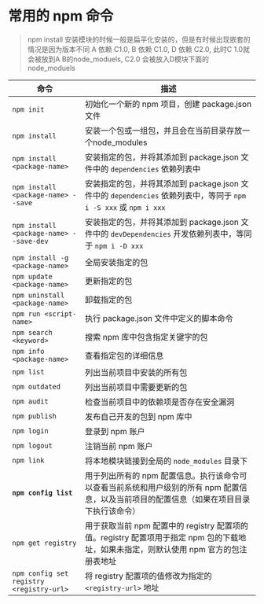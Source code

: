 # 常用的 npm 命令

> npm install 安装模块的时候一般是扁平化安装的，但是有时候出现嵌套的情况是因为版本不同 A 依赖 C1.0, B 依赖 C1.0, D 依赖 C2.0, 此时C 1.0就会被放到A B的node_moduels, C2.0 会被放入D模块下面的node_moduels

| 命令                                     | 描述                                                         |
| ---------------------------------------- | ------------------------------------------------------------ |
| `npm init`                               | 初始化一个新的 npm 项目，创建 package.json 文件              |
| `npm install`                            | 安装一个包或一组包，并且会在当前目录存放一个node_modules     |
| `npm install <package-name>`             | 安装指定的包，并将其添加到 package.json 文件中的 `dependencies` 依赖列表中 |
| `npm install <package-name> --save`      | 安装指定的包，并将其添加到 package.json 文件中的 `dependencies` 依赖列表中，等同于 `npm i -S xxx` 或 `npm i xxx` |
| `npm install <package-name> --save-dev`  | 安装指定的包，并将其添加到 package.json 文件中的 `devDependencies` 开发依赖列表中，等同于 `npm i -D xxx` |
| `npm install -g <package-name>`          | 全局安装指定的包                                             |
| `npm update <package-name>`              | 更新指定的包                                                 |
| `npm uninstall <package-name>`           | 卸载指定的包                                                 |
| `npm run <script-name>`                  | 执行 package.json 文件中定义的脚本命令                       |
| `npm search <keyword>`                   | 搜索 npm 库中包含指定关键字的包                              |
| `npm info <package-name>`                | 查看指定包的详细信息                                         |
| `npm list`                               | 列出当前项目中安装的所有包                                   |
| `npm outdated`                           | 列出当前项目中需要更新的包                                   |
| `npm audit`                              | 检查当前项目中的依赖项是否存在安全漏洞                       |
| `npm publish`                            | 发布自己开发的包到 npm 库中                                  |
| `npm login`                              | 登录到 npm 账户                                              |
| `npm logout`                             | 注销当前 npm 账户                                            |
| `npm link`                               | 将本地模块链接到全局的 `node_modules` 目录下                 |
| **`npm config list`**                    | 用于列出所有的 npm 配置信息。执行该命令可以查看当前系统和用户级别的所有 npm 配置信息，以及当前项目的配置信息（如果在项目目录下执行该命令） |
| `npm get registry`                       | 用于获取当前 npm 配置中的 registry 配置项的值。registry 配置项用于指定 npm 包的下载地址，如果未指定，则默认使用 npm 官方的包注册表地址 |
| `npm config set registry <registry-url>` | 将 registry 配置项的值修改为指定的 `<registry-url>` 地址     |

